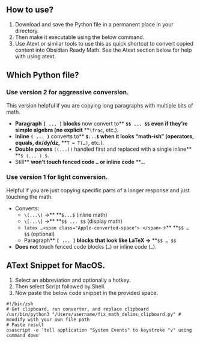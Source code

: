 ## How to use?

1. Download and save the Python file in a permanent place in your directory.
2. Then make it executable using the below command.
3. Use Atext or similar tools to use this as quick shortcut to convert copied content into Obsidian Ready Math. See the Atext section below for help with using atext.

## Which Python file?

### Use version 2 for aggressive conversion.

This version helpful if you are copying long paragraphs with multiple bits of math.

* **Paragraph** **`[ ... ]` blocks** now convert to** **`$$ ... $$` even if they’re simple algebra (no explicit** **`\frac`, etc.).
* **Inline** **`( ... )`** converts to** **`$...$` when it looks “math-ish” (operators, equals, dx/dy/dz,** **`T = T(…)`, etc.).
* **Double parens** `((...))` handled first and replaced with a single inline** **`$ (... ) $`.
* Still** ****won’t touch** fenced code** **`…` or inline code** **``…``.

### Use version 1 for light conversion.

Helpful if you are just copying specific parts of a longer response and just touching the math.

* Converts:
  * `\(...\)` →** **`$...$` (inline math)
  * `\[...\]` →** **`$$ ... $$` (display math)
  * `latex …<span class="Apple-converted-space"> </span>`→** **`$$ … $$` (optional)
  * Paragraph** **`[ ... ]` blocks that look like LaTeX →** **`$$ … $$`
* **Does not** touch fenced code blocks (`…`) or inline code (``…``).

## AText Snippet for MacOS.

1. Select an abbreviation and optionally a hotkey.
2. Then select Script followed by Shell.
3. Now paste the below code snippet in the provided space.

```
#!/bin/zsh
# Get clipboard, run converter, and replace clipboard
/usr/bin/python3 "/Users/username/fix_math_delims_clipboard.py" # moodify with your own file path
# Paste result
osascript -e 'tell application "System Events" to keystroke "v" using command down'
```
